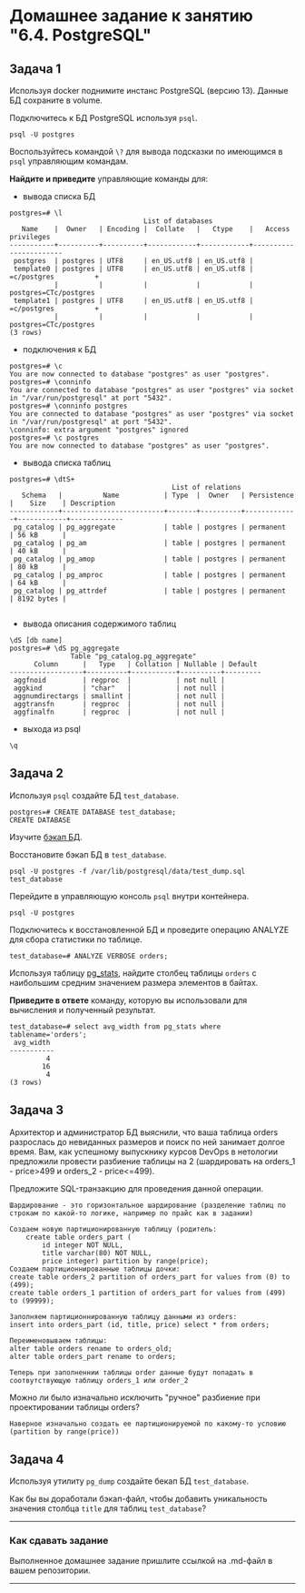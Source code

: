 # Домашнее задание к занятию "6.4. PostgreSQL"

## Задача 1

Используя docker поднимите инстанс PostgreSQL (версию 13). Данные БД сохраните в volume.

Подключитесь к БД PostgreSQL используя `psql`.
```
psql -U postgres
```

Воспользуйтесь командой `\?` для вывода подсказки по имеющимся в `psql` управляющим командам.

**Найдите и приведите** управляющие команды для:
- вывода списка БД
```
postgres=# \l
                                 List of databases
   Name    |  Owner   | Encoding |  Collate   |   Ctype    |   Access privileges
-----------+----------+----------+------------+------------+-----------------------
 postgres  | postgres | UTF8     | en_US.utf8 | en_US.utf8 |
 template0 | postgres | UTF8     | en_US.utf8 | en_US.utf8 | =c/postgres          +
           |          |          |            |            | postgres=CTc/postgres
 template1 | postgres | UTF8     | en_US.utf8 | en_US.utf8 | =c/postgres          +
           |          |          |            |            | postgres=CTc/postgres
(3 rows)

```
- подключения к БД
```
postgres=# \c
You are now connected to database "postgres" as user "postgres".
postgres=# \conninfo
You are connected to database "postgres" as user "postgres" via socket in "/var/run/postgresql" at port "5432".
postgres=# \conninfo postgres
You are connected to database "postgres" as user "postgres" via socket in "/var/run/postgresql" at port "5432".
\conninfo: extra argument "postgres" ignored
postgres=# \c postgres
You are now connected to database "postgres" as user "postgres".

```
- вывода списка таблиц
```
postgres=# \dtS+
                                        List of relations
   Schema   |          Name           | Type  |  Owner   | Persistence |    Size    | Description
------------+-------------------------+-------+----------+-------------+------------+-------------
 pg_catalog | pg_aggregate            | table | postgres | permanent   | 56 kB      |
 pg_catalog | pg_am                   | table | postgres | permanent   | 40 kB      |
 pg_catalog | pg_amop                 | table | postgres | permanent   | 80 kB      |
 pg_catalog | pg_amproc               | table | postgres | permanent   | 64 kB      |
 pg_catalog | pg_attrdef              | table | postgres | permanent   | 8192 bytes |


```
- вывода описания содержимого таблиц
```
\dS [db name]
postgres=# \dS pg_aggregate
               Table "pg_catalog.pg_aggregate"
      Column      |   Type   | Collation | Nullable | Default
------------------+----------+-----------+----------+---------
 aggfnoid         | regproc  |           | not null |
 aggkind          | "char"   |           | not null |
 aggnumdirectargs | smallint |           | not null |
 aggtransfn       | regproc  |           | not null |
 aggfinalfn       | regproc  |           | not null |

```
- выхода из psql
```
\q
```
## Задача 2

Используя `psql` создайте БД `test_database`.
```
postgres=# CREATE DATABASE test_database;
CREATE DATABASE
```

Изучите [бэкап БД](https://github.com/netology-code/virt-homeworks/tree/master/06-db-04-postgresql/test_data).

Восстановите бэкап БД в `test_database`.
```
psql -U postgres -f /var/lib/postgresql/data/test_dump.sql test_database
```

Перейдите в управляющую консоль `psql` внутри контейнера.
```
psql -U postgres
```

Подключитесь к восстановленной БД и проведите операцию ANALYZE для сбора статистики по таблице.
```
test_database=# ANALYZE VERBOSE orders;
```

Используя таблицу [pg_stats](https://postgrespro.ru/docs/postgresql/12/view-pg-stats), найдите столбец таблицы `orders` 
с наибольшим средним значением размера элементов в байтах.

**Приведите в ответе** команду, которую вы использовали для вычисления и полученный результат.
```
test_database=# select avg_width from pg_stats where tablename='orders';
 avg_width
-----------
         4
        16
         4
(3 rows)
```

## Задача 3

Архитектор и администратор БД выяснили, что ваша таблица orders разрослась до невиданных размеров и
поиск по ней занимает долгое время. Вам, как успешному выпускнику курсов DevOps в нетологии предложили
провести разбиение таблицы на 2 (шардировать на orders_1 - price>499 и orders_2 - price<=499).

Предложите SQL-транзакцию для проведения данной операции.
```
Шардирование - это горизонтальное шардирование (разделение таблиц по строкам по какой-то логике, например по прайс как в задании)

Создаем новую партиционированную таблицу (родитель:
    create table orders_part (
        id integer NOT NULL,
        title varchar(80) NOT NULL,
        price integer) partition by range(price);
Создаем партиционнированные таблицы дочки:
create table orders_2 partition of orders_part for values from (0) to (499);
create table orders_1 partition of orders_part for values from (499) to (99999);

Заполняем партиционнированную таблицу данными из orders:
insert into orders_part (id, title, price) select * from orders;

Переименовываем таблицы:
alter table orders rename to orders_old;
alter table orders_part rename to orders;

Теперь при заполненнии таблицы order данные будут попадать в соотвутствующую таблицу orders_1 или order_2

```
Можно ли было изначально исключить "ручное" разбиение при проектировании таблицы orders?
```
Наверное изначально создать ее партиционируемой по какому-то условию (partition by range(price))
```

## Задача 4

Используя утилиту `pg_dump` создайте бекап БД `test_database`.

Как бы вы доработали бэкап-файл, чтобы добавить уникальность значения столбца `title` для таблиц `test_database`?

---

### Как cдавать задание

Выполненное домашнее задание пришлите ссылкой на .md-файл в вашем репозитории.

---
